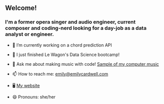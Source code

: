 ## Welcome!

### I'm a former opera singer and audio engineer, current composer and coding-nerd looking for a day-job as a data analyst or engineer.

- 🔭 I’m currently working on a chord prediction API

- 🌱 I just finished Le Wagon's Data Science bootcamp!

- 💬 Ask me about making music with code! [Sample of my computer music](https://soundcloud.com/emilycardwellmusic/en-route)

- 📫 How to reach me: emily@emilycardwell.com

- 🖥 [My website](https://www.emilycardwell.com/)

- 😄 Pronouns: she/her
